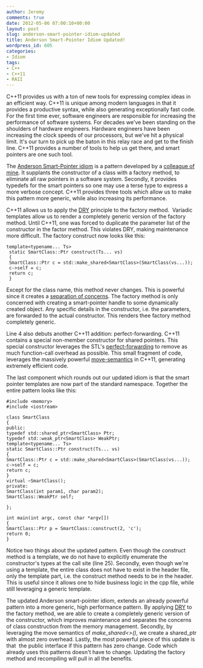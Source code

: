 ```yaml
---
author: Jeremy
comments: true
date: 2012-05-06 07:00:10+00:00
layout: post
slug: anderson-smart-pointer-idiom-updated
title: Anderson Smart-Pointer Idiom Updated!
wordpress_id: 605
categories:
- Idiom
tags:
- C++
- C++11
- RAII
---
```


C++11 provides us with a ton of new tools for expressing complex ideas in an efficient way. C++11 is unique among modern languages in that it provides a productive syntax, while also generating exceptionally fast code. For the first time ever, software engineers are responsible for increasing the performance of software systems. For decades we've been standing on the shoulders of hardware engineers. Hardware engineers have been increasing the clock speeds of our processors, but we've hit a physical limit. It's our turn to pick up the baton in this relay race and get to the finish line. C++11 provides a number of tools to help us get there, and smart pointers are one such tool.
<!-- more -->
The [Anderson Smart-Pointer idiom](http://www.codestrokes.com/2011/10/making-c-like-python-the-anderson-smart-pointer-pattern/) is a pattern developed by a [colleague of mine](http://www.chrisanderman.com/). It supplants the constructor of a class with a factory method, to eliminate all raw pointers in a software system. Secondly, it provides typedefs for the smart pointers so one may use a terse type to express a more verbose concept. C++11 provides three tools which allow us to make this pattern more generic, while also increasing its performance.

C++11 allows us to apply the [DRY](http://en.wikipedia.org/wiki/Don't_repeat_yourself) principle to the factory method.  Variadic templates allow us to render a completely generic version of the factory method. Until C++11, one was forced to duplicate the parameter list of the constructor in the factor method. This violates DRY, making maintenance more difficult. The factory construct now looks like this:

    
    template<typename... Ts>
     static SmartClass::Ptr construct(Ts... vs)
     {
     SmartClass::Ptr c = std::make_shared<SmartClass>(SmartClass(vs...));
     c->self = c;
     return c;
     }


Except for the class name, this method never changes. This is powerful since it creates a [separation of concerns](http://en.wikipedia.org/wiki/Separation_of_concerns). The factory method is only concerned with creating a smart-pointer handle to some dynamically created object. Any specific details in the constructor, i.e. the parameters, are forwarded to the actual constructor. This renders thee factory method completely generic.

Line 4 also debuts another C++11 addition: perfect-forwarding. C++11 contains a special non-member constructor for shared pointers. This special constructor leverages the STL's [perfect-forwarding](http://en.cppreference.com/w/cpp/utility/forward) to remove as much function-call overhead as possible. This small fragment of code, leverages the massively powerful [move-semantics](http://en.wikipedia.org/wiki/C%2B%2B11#Rvalue_references_and_move_constructors) in C++11, generating extremely efficient code.

The last component which rounds out our updated idiom is that the smart pointer templates are now part of the standard namespace. Together the entire pattern looks like this:

    
    #include <memory>
    #include <iostream>
    
    class SmartClass
    {
    public:
    typedef std::shared_ptr<SmartClass> Ptr;
    typedef std::weak_ptr<SmartClass> WeakPtr;
    template<typename... Ts>
    static SmartClass::Ptr construct(Ts... vs)
    {
    SmartClass::Ptr c = std::make_shared<SmartClass>(SmartClass(vs...));
    c->self = c;
    return c;
    }
    virtual ~SmartClass();
    private:
    SmartClass(int param1, char param2);
    SmartClass::WeakPtr self;
    
    };
    
    int main(int argc, const char *argv[])
    {
    SmartClass::Ptr p = SmartClass::construct(2, 'c');
    return 0;
    }


Notice two things about the updated pattern. Even though the construct method is a template, we do not have to explicitly enumerate the constructor's types at the call site (line 25). Secondly, even though we're using a template, the entire class does not have to exist in the header file, only the template part, i.e. the construct method needs to be in the header. This is useful since it allows one to hide business logic in the cpp file, while still leveraging a generic template.

The updated Anderson smart-pointer idiom, extends an already powerful pattern into a more generic, high performance pattern. By applying [DRY](http://en.wikipedia.org/wiki/Don't_repeat_yourself) to the factory method, we are able to create a completely generic version of the constructor, which improves maintenance and separates the concerns of class construction from the memory management. Secondly, by leveraging the move semantics of _make_shared<>()_, we create a shared_ptr with almost zero overhead. Lastly, the most powerful piece of this update is that  the public interface if this pattern has zero change. Code which already uses this patterns doesn't have to change. Updating the factory method and recompiling will pull in all the benefits.






